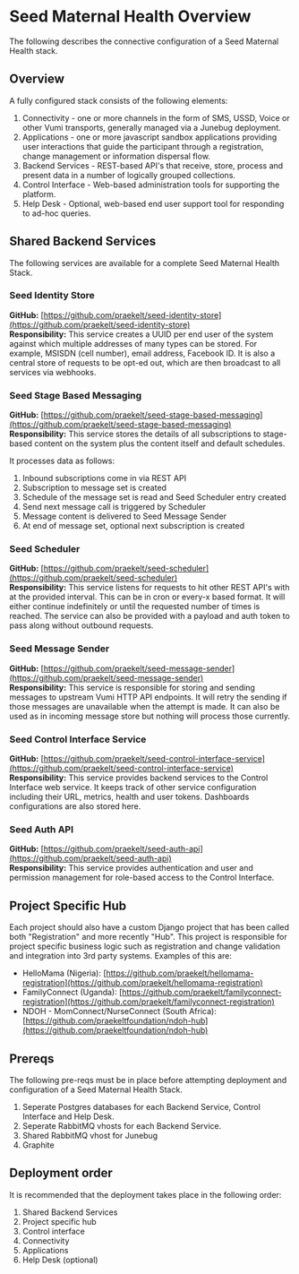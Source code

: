 # Seed Maternal Health Overview

The following describes the connective configuration of a Seed Maternal Health
stack.


## Overview

A fully configured stack consists of the following elements:

1. Connectivity - one or more channels in the form of SMS, USSD, Voice or other
Vumi transports, generally managed via a Junebug deployment.
2. Applications - one or more javascript sandbox applications providing user
interactions that guide the participant through a registration, change management or
information dispersal flow.
3. Backend Services - REST-based API's that receive, store, process and present data in
a number of logically grouped collections.
4. Control Interface - Web-based administration tools for supporting the platform.
5. Help Desk - Optional, web-based end user support tool for responding to ad-hoc queries.


## Shared Backend Services

The following services are available for a complete Seed Maternal Health Stack.

### Seed Identity Store

**GitHub:** [https://github.com/praekelt/seed-identity-store](https://github.com/praekelt/seed-identity-store)  
**Responsibility:** This service creates a UUID per end user of the system against
which multiple addresses of many types can be stored. For example, MSISDN (cell number),
email address, Facebook ID. It is also a central store of requests to be opt-ed out,
which are then broadcast to all services via webhooks.   


### Seed Stage Based Messaging

**GitHub:** [https://github.com/praekelt/seed-stage-based-messaging](https://github.com/praekelt/seed-stage-based-messaging)  
**Responsibility:** This service stores the details of all subscriptions to
stage-based content on the system plus the content itself and default schedules.

It processes data as follows:
1. Inbound subscriptions come in via REST API
2. Subscription to message set is created
3. Schedule of the message set is read and Seed Scheduler entry created
4. Send next message call is triggered by Scheduler
5. Message content is delivered to Seed Message Sender
6. At end of message set, optional next subscription is created

### Seed Scheduler

**GitHub:** [https://github.com/praekelt/seed-scheduler](https://github.com/praekelt/seed-scheduler)  
**Responsibility:** This service listens for requests to hit other REST API's with
at the provided interval. This can be in cron or every-x based format. It will
either continue indefinitely or until the requested number of times is reached.
The service can also be provided with a payload and auth token to pass along
without outbound requests.

### Seed Message Sender

**GitHub:** [https://github.com/praekelt/seed-message-sender](https://github.com/praekelt/seed-message-sender)  
**Responsibility:** This service is responsible for storing and sending messages to
upstream Vumi HTTP API endpoints. It will retry the sending if those messages are
unavailable when the attempt is made. It can also be used as in incoming message
store but nothing will process those currently.

### Seed Control Interface Service

**GitHub:** [https://github.com/praekelt/seed-control-interface-service](https://github.com/praekelt/seed-control-interface-service)  
**Responsibility:** This service provides backend services to the Control Interface
web service. It keeps track of other service configuration including their URL,
metrics, health and user tokens. Dashboards configurations are also stored here.


### Seed Auth API

**GitHub:** [https://github.com/praekelt/seed-auth-api](https://github.com/praekelt/seed-auth-api)  
**Responsibility:** This service provides authentication and user and permission
management for role-based access to the Control Interface.


## Project Specific Hub

Each project should also have a custom Django project that has been called both
"Registration" and more recently "Hub". This project is responsible for project
specific business logic such as registration and change validation and integration
into 3rd party systems. Examples of this are:

* HelloMama (Nigeria): [https://github.com/praekelt/hellomama-registration](https://github.com/praekelt/hellomama-registration)
* FamilyConnect (Uganda): [https://github.com/praekelt/familyconnect-registration](https://github.com/praekelt/familyconnect-registration)
* NDOH - MomConnect/NurseConnect (South Africa): [https://github.com/praekeltfoundation/ndoh-hub](https://github.com/praekeltfoundation/ndoh-hub)


## Prereqs

The following pre-reqs must be in place before attempting deployment and configuration
of a Seed Maternal Health Stack.

1. Seperate Postgres databases for each Backend Service, Control Interface and Help Desk.
2. Seperate RabbitMQ vhosts for each Backend Service.
3. Shared RabbitMQ vhost for Junebug
4. Graphite


## Deployment order

It is recommended that the deployment takes place in the following order:

1. Shared Backend Services
2. Project specific hub
3. Control interface
4. Connectivity
5. Applications
6. Help Desk (optional)
